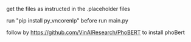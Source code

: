 get the files as instructed in the .placeholder files

run "pip install py_vncorenlp" before run main.py

follow by https://github.com/VinAIResearch/PhoBERT to install phoBert